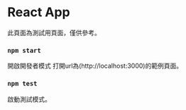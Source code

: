 # React App

此頁面為測試用頁面，僅供參考。

### `npm start`

開啟開發者模式
打開url為(http://localhost:3000)的範例頁面。

### `npm test`

啟動測試模式。

